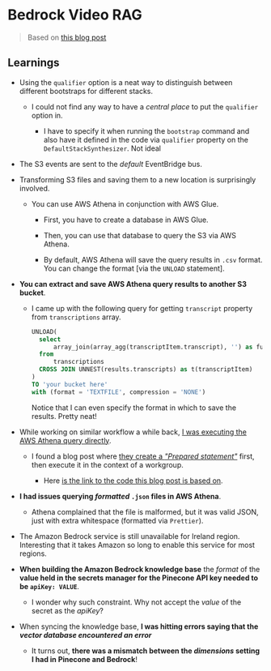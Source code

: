 # Bedrock Video RAG

> Based on [this blog post](https://levelup.gitconnected.com/using-rag-on-media-content-with-bedrock-knowledge-bases-and-amazon-transcribe-92abea166e68)

## Learnings

- Using the `qualifier` option is a neat way to distinguish between different bootstraps for different stacks.

  - I could not find any way to have a _central place_ to put the `qualifier` option in.

    - I have to specify it when running the `bootstrap` command and also have it defined in the code via `qualifier` property on the `DefaultStackSynthesizer`. Not ideal

- The S3 events are sent to the _default_ EventBridge bus.

- Transforming S3 files and saving them to a new location is surprisingly involved.

  - You can use AWS Athena in conjunction with AWS Glue.

    - First, you have to create a database in AWS Glue.

    - Then, you can use that database to query the S3 via AWS Athena.

    - By default, AWS Athena will save the query results in `.csv` format. You can change the format [via the `UNLOAD` statement].

- **You can extract and save AWS Athena query results to another S3 bucket**.

  - I came up with the following query for getting `transcript` property from `transcriptions` array.

    ```sql
    UNLOAD(
      select
          array_join(array_agg(transcriptItem.transcript), '') as fullTranscription
      from
          transcriptions
      CROSS JOIN UNNEST(results.transcripts) as t(transcriptItem)
    )
    TO 'your bucket here'
    with (format = 'TEXTFILE', compression = 'NONE')
    ```

    Notice that I can even specify the format in which to save the results. Pretty neat!

- While working on similar workflow a while back, [I was executing the AWS Athena query directly](https://github.com/WojciechMatuszewski/serverless-video-transcribe-fun/blob/main/lib/serverless-transcribe-stack.ts#L343).

  - I found a blog post where [they create a _"Prepared statement"_](https://aws.amazon.com/blogs/compute/building-a-low-code-speech-you-know-counter-using-aws-step-functions/) first, then execute it in the context of a workgroup.

    - Here [is the link to the code this blog post is based on](https://github.com/aws-samples/aws-stepfunctions-examples/blob/main/sam/app-low-code-you-know-counter/template.yaml#L245).

- **I had issues querying _formatted_ `.json` files in AWS Athena**.

  - Athena complained that the file is malformed, but it was valid JSON, just with extra whitespace (formatted via `Prettier`).

- The Amazon Bedrock service is still unavailable for Ireland region. Interesting that it takes Amazon so long to enable this service for most regions.

- **When building the Amazon Bedrock knowledge base** the _format_ of the **value held in the secrets manager for the Pinecone API key needed to be `apiKey: VALUE`**.

  - I wonder why such constraint. Why not accept the _value_ of the secret as the _apiKey_?

- When syncing the knowledge base, **I was hitting errors saying that the _vector database encountered an error_**

  - It turns out, **there was a mismatch between the _dimensions_ setting I had in Pinecone and Bedrock**!
